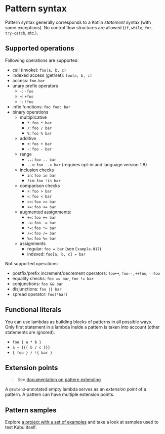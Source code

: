 
# Pattern syntax

Pattern syntax generally corresponds to a Kotlin *statement* syntax (with some exceptions). No control flow structures are allowed (`if`, `while`, `for`, `try-catch`, etc.).

## Supported operations
Following operations are supported:
- call (invoke): `foo(a, b, c)`
- indexed access (get/set): `foo[a, b, c]`
- access: `foo.bar`
- unary prefix operators
	- `-`: `-foo`
	- `+`: `+foo`
	- `!`: `!foo`
- infix functions: `foo func bar`
- binary operations
	- multiplicative
		- `*`: `foo * bar`
        - `/`: `foo / bar`
        - `%`: `foo % bar`
    - additive
		- `+`: `foo + bar`
        - `-`: `foo - bar`
    - range
	    - `..`: `foo .. bar`
	    - `..<`: `foo ..< bar` (requires opt-in and language version 1.8)
    - inclusion checks
    	- `in`: `foo in bar`
    	- `!in`: `foo !in bar`
    - comparison checks
    	- `>`: `foo > bar`
    	- `<`: `foo < bar`
    	- `>=`: `foo >= bar`
    	- `<=`: `foo <= bar`
    - augmented assignments:
	    - `+=`: `foo += bar`
        - `-=`: `foo -= bar`
        - `*=`: `foo *= bar`
        - `/=`: `foo /= bar`
        - `%=`: `foo %= bar`
    - assignments
	    - regular: `foo = bar` (see `Example-017`)
	    - indexed: `foo[a, b, c] = bar`

Not supported operations:
- postfix/prefix increment/decrement operators: `foo++`, `foo--`, `++foo`, `--foo`
- equality checks: `foo == bar`, `foo != bar`
- conjunctions: `foo && bar`
- disjunctions: `foo || bar`
- spread operator: `foo(*bar)`

## Functional literals
You can use lambdas as building blocks of patterns in all possible ways. Only first statement in a lambda inside a pattern is taken into account (other statements are ignored).
- `foo { a * b }`
- `a + {{{ b / c }}}`
- `{ foo } / !{ bar }`

## Extension points
> See [documentation on pattern extending](patternExtension.md)

A `@Extend`-annotated empty lambda serves as an *extension point* of a pattern. A pattern can have multiple extension points.

## Pattern samples
Explore [a project with a set of examples](https://github.com/bipokot/KabuExamples) and take a look at samples used to test Kabu itself.

